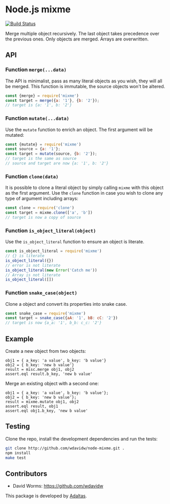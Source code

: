 
# Node.js mixme

[![Build Status](https://secure.travis-ci.org/adaltas/node-mixme.png)](http://travis-ci.org/adaltas/node-mixme)

Merge multiple object recursively. The last object takes precedence over the 
previous ones. Only objects are merged. Arrays are overwritten.

## API

### Function `merge(...data)`

The API is minimalist, pass as many literal objects as you wish, they will all be
merged. This function is immutable, the source objects won't be altered.

```js
const {merge} = require('mixme')
const target = merge({a: '1'}, {b: '2'});
// target is {a: '1', b: '2'}
```

### Function `mutate(...data)`

Use the `mutate` function to enrich an object. The first argument will be mutated:

```js
const {mutate} = require('mixme')
const source = {a: '1'};
const target = mutate(source, {b: '2'});
// target is the same as source
// source and target are now {a: '1', b: '2'}
```

### Function `clone(data)`

It is possible to clone a literal object by simply calling `mixme` with this object as the first argument. Use the `clone` function in case you wish to clone any type of argument including arrays:

```js
const clone = require('clone')
const target = mixme.clone(['a', 'b'])
// target is now a copy of source
```

### Function `is_object_literal(object)`

Use the `is_object_literal` function to ensure an object is literate.

```js
const is_object_literal = require('mixme')
// {} is literate
is_object_literal({})
// error is not literate
is_object_literal(new Error('Catch me'))
// Array is not literate
is_object_literal([])
```

### Function `snake_case(object)`

Clone a object and convert its properties into snake case.

```js
const snake_case = require('mixme')
const target = snake_case({aA: '1', bB: cC: '2'})
// target is now {a_a: '1', b_b: c_c: '2'}
```

## Example

Create a new object from two objects:

```
obj1 = { a_key: 'a value', b_key: 'b value'}
obj2 = { b_key: 'new b value'}
result = misc.merge obj1, obj2
assert.eql result.b_key, 'new b value'
```

Merge an existing object with a second one:

```
obj1 = { a_key: 'a value', b_key: 'b value'};
obj2 = { b_key: 'new b value'};
result = mixme.mutate obj1, obj2
assert.eql result, obj1
assert.eql obj1.b_key, 'new b value'
```

## Testing

Clone the repo, install the development dependencies and run the tests:

```bash
git clone http://github.com/wdavidw/node-mixme.git .
npm install
make test
```

## Contributors

*   David Worms: <https://github.com/wdavidw>

This package is developed by [Adaltas](http://www.adaltas.com).
